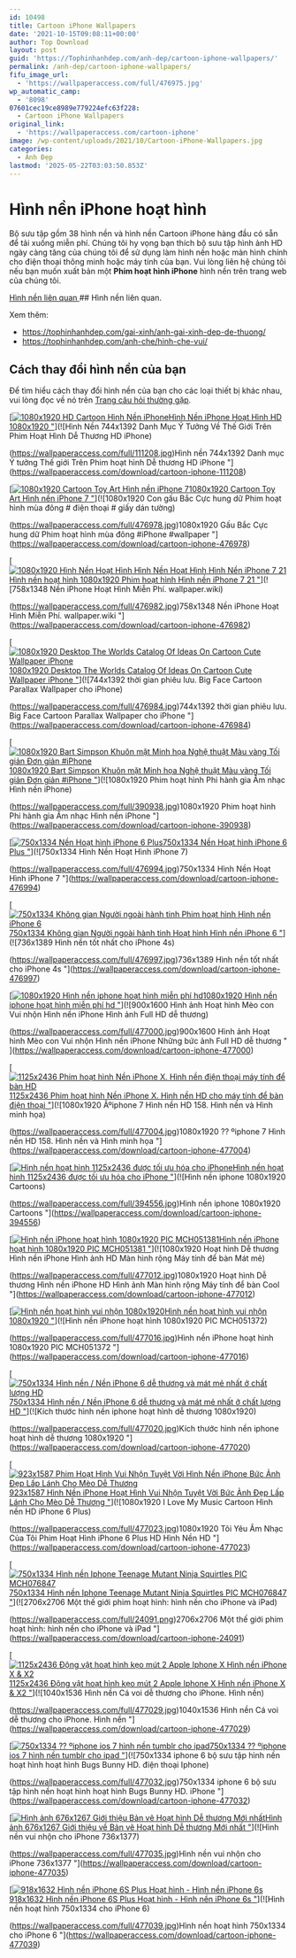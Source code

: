 ```yaml
---
id: 10498
title: Cartoon iPhone Wallpapers
date: '2021-10-15T09:08:11+00:00'
author: Top Download
layout: post
guid: 'https://Tophinhanhdep.com/anh-dep/cartoon-iphone-wallpapers/'
permalink: /anh-dep/cartoon-iphone-wallpapers/
fifu_image_url:
  - 'https://wallpaperaccess.com/full/476975.jpg'
wp_automatic_camp:
  - '8098'
07601cec19ce8989e779224efc63f228:
  - Cartoon iPhone Wallpapers
original_link:
  - 'https://wallpaperaccess.com/cartoon-iphone'
image: /wp-content/uploads/2021/10/Cartoon-iPhone-Wallpapers.jpg
categories:
  - Ảnh Đẹp
lastmod: '2025-05-22T03:03:50.853Z'
---
```

# Hình nền iPhone hoạt hình

Bộ sưu tập gồm 38 hình nền và hình nền Cartoon iPhone hàng đầu có sẵn để tải xuống miễn phí. Chúng tôi hy vọng bạn thích bộ sưu tập hình ảnh HD ngày càng tăng của chúng tôi để sử dụng làm hình nền hoặc màn hình chính cho điện thoại thông minh hoặc máy tính của bạn. Vui lòng liên hệ chúng tôi nếu bạn muốn xuất bản một **Phim hoạt hình iPhone** hình nền trên trang web của chúng tôi.

[Hình nền liên quan ](#related) ## Hình nền liên quan.

   
 Xem thêm:

   
- <https://tophinhanhdep.com/gai-xinh/anh-gai-xinh-dep-de-thuong/>
- <https://tophinhanhdep.com/anh-che/hinh-che-vui/>

## Cách thay đổi hình nền của bạn

Để tìm hiểu cách thay đổi hình nền của bạn cho các loại thiết bị khác nhau, vui lòng đọc về nó trên [Trang câu hỏi thường gặp](https://tophinhanhdep.com/faq/).

  
[[![1080x1920 HD Cartoon Hình Nền iPhone](https://wallpaperaccess.com/full/476975.jpg)Hình Nền iPhone Hoạt Hình HD 1080x1920 "](https://wallpaperaccess.com/download/cartoon-iphone-476975)](![Hình Nền 744x1392 Danh Mục Ý Tưởng Về Thế Giới Trên Phim Hoạt Hình Dễ Thương HD iPhone)

(https://wallpaperaccess.com/full/111208.jpg)Hình nền 744x1392 Danh mục Ý tưởng Thế giới Trên Phim hoạt hình Dễ thương HD iPhone "](https://wallpaperaccess.com/download/cartoon-iphone-111208)

[[![1080x1920 Cartoon Toy Art Hình nền iPhone 7](https://wallpaperaccess.com/full/476977.jpg)1080x1920 Cartoon Toy Art Hình nền iPhone 7 "](https://wallpaperaccess.com/download/cartoon-iphone-476977)](![1080x1920 Con gấu Bắc Cực hung dữ Phim hoạt hình mùa đông # điện thoại # giấy dán tường)

(https://wallpaperaccess.com/full/476978.jpg)1080x1920 Gấu Bắc Cực hung dữ Phim hoạt hình mùa đông #iPhone #wallpaper "](https://wallpaperaccess.com/download/cartoon-iphone-476978)

[[![1080x1920 Hình Nền Hoạt Hình Hình Nền Hoạt Hình Hình Nền iPhone 7 21](https://wallpaperaccess.com/full/476979.jpg)Hình nền hoạt hình 1080x1920 Phim hoạt hình Hình nền iPhone 7 21 "](https://wallpaperaccess.com/download/cartoon-iphone-476979)](![758x1348 Nền iPhone Hoạt Hình Miễn Phí.  wallpaper.wiki)

(https://wallpaperaccess.com/full/476982.jpg)758x1348 Nền iPhone Hoạt Hình Miễn Phí. wallpaper.wiki "](https://wallpaperaccess.com/download/cartoon-iphone-476982)

[[![1080x1920 Desktop The Worlds Catalog Of Ideas On Cartoon Cute Wallpaper iPhone](https://wallpaperaccess.com/full/476983.jpg)1080x1920 Desktop The Worlds Catalog Of Ideas On Cartoon Cute Wallpaper iPhone "](https://wallpaperaccess.com/download/cartoon-iphone-476983)](![744x1392 thời gian phiêu lưu.  Big Face Cartoon Parallax Wallpaper cho iPhone)

(https://wallpaperaccess.com/full/476984.jpg)744x1392 thời gian phiêu lưu. Big Face Cartoon Parallax Wallpaper cho iPhone "](https://wallpaperaccess.com/download/cartoon-iphone-476984)

[[![1080x1920 Bart Simpson Khuôn mặt Minh họa Nghệ thuật Màu vàng Tối giản Đơn giản #iPhone](https://wallpaperaccess.com/full/476985.jpg)1080x1920 Bart Simpson Khuôn mặt Minh họa Nghệ thuật Màu vàng Tối giản Đơn giản #iPhone "](https://wallpaperaccess.com/download/cartoon-iphone-476985)](![1080x1920 Phim hoạt hình Phi hành gia Âm nhạc Hình nền iPhone)

(https://wallpaperaccess.com/full/390938.jpg)1080x1920 Phim hoạt hình Phi hành gia Âm nhạc Hình nền iPhone "](https://wallpaperaccess.com/download/cartoon-iphone-390938)

[[![750x1334 Nền Hoạt hình iPhone 6 Plus](https://wallpaperaccess.com/full/476988.jpg)750x1334 Nền Hoạt hình iPhone 6 Plus "](https://wallpaperaccess.com/download/cartoon-iphone-476988)](![750x1334 Hình Nền Hoạt Hình iPhone 7)

(https://wallpaperaccess.com/full/476994.jpg)750x1334 Hình Nền Hoạt Hình iPhone 7 "](https://wallpaperaccess.com/download/cartoon-iphone-476994)

[[![750x1334 Không gian Người ngoài hành tinh Phim hoạt hình Hình nền iPhone 6](https://wallpaperaccess.com/full/104755.jpg)750x1334 Không gian Người ngoài hành tinh Hoạt hình Hình nền iPhone 6 "](https://wallpaperaccess.com/download/cartoon-iphone-104755)](![736x1389 Hình nền tốt nhất cho iPhone 4s)

(https://wallpaperaccess.com/full/476997.jpg)736x1389 Hình nền tốt nhất cho iPhone 4s "](https://wallpaperaccess.com/download/cartoon-iphone-476997)

[[![1080x1920 Hình nền iphone hoạt hình miễn phí hd](https://wallpaperaccess.com/full/476999.jpg)1080x1920 Hình nền iphone hoạt hình miễn phí hd "](https://wallpaperaccess.com/download/cartoon-iphone-476999)](![900x1600 Hình ảnh Hoạt hình Mèo con Vui nhộn Hình nền iPhone Hình ảnh Full HD dễ thương)

(https://wallpaperaccess.com/full/477000.jpg)900x1600 Hình ảnh Hoạt hình Mèo con Vui nhộn Hình nền iPhone Những bức ảnh Full HD dễ thương " ](https://wallpaperaccess.com/download/cartoon-iphone-477000)

[[![1125x2436 Phim hoạt hình Nền iPhone X.  Hình nền điện thoại máy tính để bàn HD](https://wallpaperaccess.com/full/477001.jpg)1125x2436 Phim hoạt hình Nền iPhone X. Hình nền HD cho máy tính để bàn điện thoại "](https://wallpaperaccess.com/download/cartoon-iphone-477001)](![1080x1920 Âºiphone 7 Hình nền HD 158. Hình nền và Hình minh họa)

(https://wallpaperaccess.com/full/477004.jpg)1080x1920 ?? ºiphone 7 Hình nền HD 158. Hình nền và Hình minh họa "](https://wallpaperaccess.com/download/cartoon-iphone-477004)

[[![Hình nền hoạt hình 1125x2436 được tối ưu hóa cho iPhone](https://wallpaperaccess.com/full/477005.jpg)Hình nền hoạt hình 1125x2436 được tối ưu hóa cho iPhone "](https://wallpaperaccess.com/download/cartoon-iphone-477005)](![Hình nền iphone 1080x1920 Cartoons)

(https://wallpaperaccess.com/full/394556.jpg)Hình nền iphone 1080x1920 Cartoons "](https://wallpaperaccess.com/download/cartoon-iphone-394556)

[[![Hình nền iPhone hoạt hình 1080x1920 PIC MCH051381](https://wallpaperaccess.com/full/477009.jpg)Hình nền iPhone hoạt hình 1080x1920 PIC MCH051381 "](https://wallpaperaccess.com/download/cartoon-iphone-477009)](![1080x1920 Hoạt hình Dễ thương Hình nền iPhone Hình ảnh HD Màn hình rộng Máy tính để bàn Mát mẻ)

(https://wallpaperaccess.com/full/477012.jpg)1080x1920 Hoạt hình Dễ thương Hình nền iPhone HD Hình ảnh Màn hình rộng Máy tính để bàn Cool "](https://wallpaperaccess.com/download/cartoon-iphone-477012)

[[![Hình nền hoạt hình vui nhộn 1080x1920](https://wallpaperaccess.com/full/477014.jpg)Hình nền hoạt hình vui nhộn 1080x1920 "](https://wallpaperaccess.com/download/cartoon-iphone-477014)](![Hình nền iPhone hoạt hình 1080x1920 PIC MCH051372)

(https://wallpaperaccess.com/full/477016.jpg)Hình nền iPhone hoạt hình 1080x1920 PIC MCH051372 "](https://wallpaperaccess.com/download/cartoon-iphone-477016)

[[![750x1334 Hình nền / Nền iPhone 6 dễ thương và mát mẻ nhất ở chất lượng HD](https://wallpaperaccess.com/full/477018.jpg)750x1334 Hình nền / Nền iPhone 6 dễ thương và mát mẻ nhất ở chất lượng HD "](https://wallpaperaccess.com/download/cartoon-iphone-477018)](![Kích thước hình nền iphone hoạt hình dễ thương 1080x1920)

(https://wallpaperaccess.com/full/477020.jpg)Kích thước hình nền iphone hoạt hình dễ thương 1080x1920 "](https://wallpaperaccess.com/download/cartoon-iphone-477020)

[[![923x1587 Phim Hoạt Hình Vui Nhộn Tuyệt Vời Hình Nền iPhone Bức Ảnh Đẹp Lấp Lánh Cho Mèo Dễ Thương](https://wallpaperaccess.com/full/477022.jpg)923x1587 Hình Nền iPhone Hoạt Hình Vui Nhộn Tuyệt Vời Bức Ảnh Đẹp Lấp Lánh Cho Mèo Dễ Thương "](https://wallpaperaccess.com/download/cartoon-iphone-477022)](![1080x1920 I Love My Music Cartoon Hình nền HD iPhone 6 Plus)

(https://wallpaperaccess.com/full/477023.jpg)1080x1920 Tôi Yêu Âm Nhạc Của Tôi Phim Hoạt Hình iPhone 6 Plus HD Hình Nền HD "](https://wallpaperaccess.com/download/cartoon-iphone-477023)

[[![750x1334 Hình nền Iphone Teenage Mutant Ninja Squirtles PIC MCH076847](https://wallpaperaccess.com/full/477025.jpg)750x1334 Hình nền Iphone Teenage Mutant Ninja Squirtles PIC MCH076847 "](https://wallpaperaccess.com/download/cartoon-iphone-477025)](![2706x2706 Một thế giới phim hoạt hình: hình nền cho iPhone và iPad)

(https://wallpaperaccess.com/full/24091.png)2706x2706 Một thế giới phim hoạt hình: hình nền cho iPhone và iPad "](https://wallpaperaccess.com/download/cartoon-iphone-24091)

[[![1125x2436 Động vật hoạt hình kẹo mút 2 Apple Iphone X Hình nền iPhone X & X2](https://wallpaperaccess.com/full/477028.jpg)1125x2436 Động vật hoạt hình kẹo mút 2 Apple Iphone X Hình nền iPhone X &amp; X2 "](https://wallpaperaccess.com/download/cartoon-iphone-477028)](![1040x1536 Hình nền Cá voi dễ thương cho iPhone.  Hình nền)

(https://wallpaperaccess.com/full/477029.jpg)1040x1536 Hình nền Cá voi dễ thương cho iPhone. Hình nền "](https://wallpaperaccess.com/download/cartoon-iphone-477029)

[[![750x1334 ?? ºiphone ios 7 hình nền tumblr cho ipad](https://wallpaperaccess.com/full/477031.jpg)750x1334 ?? ºiphone ios 7 hình nền tumblr cho ipad "](https://wallpaperaccess.com/download/cartoon-iphone-477031)](![750x1334 iphone 6 bộ sưu tập hình nền hoạt hình hoạt hình Bugs Bunny HD.  điện thoại Iphone)

(https://wallpaperaccess.com/full/477032.jpg)750x1334 iphone 6 bộ sưu tập hình nền hoạt hình hoạt hình Bugs Bunny HD. iPhone "](https://wallpaperaccess.com/download/cartoon-iphone-477032)

[[![Hình ảnh 676x1267 Giới thiệu Bản vẽ Hoạt hình Dễ thương Mới nhất](https://wallpaperaccess.com/full/128470.jpg)Hình ảnh 676x1267 Giới thiệu về Bản vẽ Hoạt hình Dễ thương Mới nhất "](https://wallpaperaccess.com/download/cartoon-iphone-128470)](![Hình nền vui nhộn cho iPhone 736x1377)

(https://wallpaperaccess.com/full/477035.jpg)Hình nền vui nhộn cho iPhone 736x1377 "](https://wallpaperaccess.com/download/cartoon-iphone-477035)

[[![918x1632 Hình nền iPhone 6S Plus Hoạt hình - Hình nền iPhone 6s](https://wallpaperaccess.com/full/477038.jpg)918x1632 Hình nền iPhone 6S Plus Hoạt hình - Hình nền iPhone 6s "](https://wallpaperaccess.com/download/cartoon-iphone-477038)](![Hình nền hoạt hình 750x1334 cho iPhone 6)

(https://wallpaperaccess.com/full/477039.jpg)Hình nền hoạt hình 750x1334 cho iPhone 6 "](https://wallpaperaccess.com/download/cartoon-iphone-477039)
